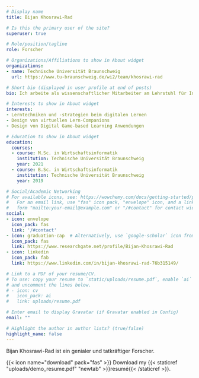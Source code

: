 ```yaml
---
# Display name
title: Bijan Khosrawi-Rad

# Is this the primary user of the site?
superuser: true

# Role/position/tagline
role: Forscher

# Organizations/Affiliations to show in About widget
organizations:
- name: Technische Universität Braunschweig
  url: https://www.tu-braunschweig.de/wi2/team/khosrawi-rad

# Short bio (displayed in user profile at end of posts)
bio: Ich arbeite als wissenschaftlicher Mitarbeiter am Lehrstuhl für Informationsmanagement der Technischen Universität Braunschweig. 

# Interests to show in About widget
interests:
- Lerntechniken und -strategien beim digitalen Lernen
- Design von virtuellen Lern-Companions
- Design von Digital Game-based Learning Anwendungen

# Education to show in About widget
education:
  courses:
  - course: M.Sc. in Wirtschaftsinformatik
    institution: Technische Universität Braunschweig
    year: 2021
  - course: B.Sc. in Wirtschaftsinformatik
    institution: Technische Universität Braunschweig
    year: 2019

# Social/Academic Networking
# For available icons, see: https://wowchemy.com/docs/getting-started/page-builder/#icons
#   For an email link, use "fas" icon pack, "envelope" icon, and a link in the
#   form "mailto:your-email@example.com" or "/#contact" for contact widget.
social:
- icon: envelope
  icon_pack: fas
  link: '/#contact'
- icon: graduation-cap  # Alternatively, use `google-scholar` icon from `ai` icon pack
  icon_pack: fas
  link: https://www.researchgate.net/profile/Bijan-Khosrawi-Rad
- icon: linkedin
  icon_pack: fab
  link: https://www.linkedin.com/in/bijan-khosrawi-rad-76b315149/

# Link to a PDF of your resume/CV.
# To use: copy your resume to `static/uploads/resume.pdf`, enable `ai` icons in `params.toml`, 
# and uncomment the lines below.
# - icon: cv
#   icon_pack: ai
#   link: uploads/resume.pdf

# Enter email to display Gravatar (if Gravatar enabled in Config)
email: ""

# Highlight the author in author lists? (true/false)
highlight_name: false
---
```


Bijan Khosrawi-Rad ist ein genialer und tatkräftiger Forscher.

{{< icon name="download" pack="fas" >}} Download my {{< staticref "uploads/demo_resume.pdf" "newtab" >}}resumé{{< /staticref >}}.
